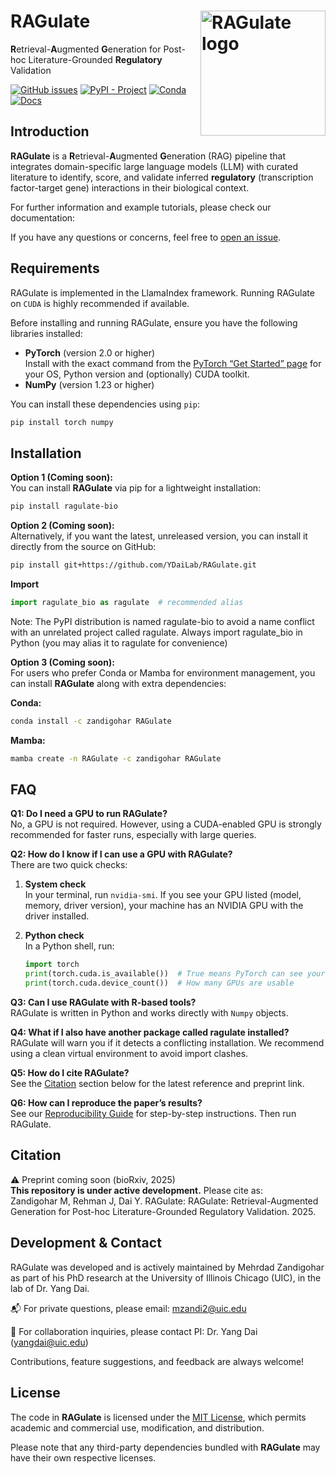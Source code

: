 # RAGulate<img src="assets/RAGulate_logo.png" alt="RAGulate logo" align="right" width="200" />
**R**etrieval-**A**ugmented **G**eneration for Post-hoc Literature-Grounded **Regulatory** Validation

[![GitHub issues](https://img.shields.io/github/issues/YDaiLab/RAGulate)](https://github.com/YDaiLab/RAGulate/issues)
[![PyPI - Project](https://img.shields.io/pypi/v/ragulate-bio)](https://pypi.org/project/ragulate-bio/)
[![Conda](https://img.shields.io/conda/v/zandigohar/RAGulate?label=conda)](https://anaconda.org/zandigohar/RAGulate)
[![Docs](https://img.shields.io/badge/docs-GitHub%20Pages-blue)](https://ydailab.github.io/RAGulate/)


## Introduction
**RAGulate** is a **R**etrieval-**A**ugmented **G**eneration (RAG) pipeline that integrates domain-specific large language models (LLM) with curated literature to identify, score, and validate inferred **regulatory** (transcription factor-target gene) interactions in their biological context.

For further information and example tutorials, please check our documentation:

If you have any questions or concerns, feel free to [open an issue](https://github.com/YDaiLab/RAGulate/issues).

## Requirements
RAGulate is implemented in the LlamaIndex framework. Running RAGulate on `CUDA` is highly recommended if available.


Before installing and running RAGulate, ensure you have the following libraries installed:
- **PyTorch** (version 2.0 or higher)  
  Install with the exact command from the [PyTorch “Get Started” page](https://pytorch.org/get-started/locally/) for your OS, Python version and (optionally) CUDA toolkit.
- **NumPy** (version 1.23 or higher)

You can install these dependencies using `pip`:

```bash
pip install torch numpy
```

## Installation

**Option 1 (Coming soon):**  
You can install **RAGulate** via pip for a lightweight installation:

```bash
pip install ragulate-bio
```

**Option 2 (Coming soon):**  
Alternatively, if you want the latest, unreleased version, you can install it directly from the source on GitHub:

```bash
pip install git+https://github.com/YDaiLab/RAGulate.git
```

**Import**

```python
import ragulate_bio as ragulate  # recommended alias
```

Note: The PyPI distribution is named ragulate-bio to avoid a name conflict with an unrelated project called ragulate.
Always import ragulate_bio in Python (you may alias it to ragulate for convenience)

**Option 3 (Coming soon):**  
For users who prefer Conda or Mamba for environment management, you can install **RAGulate** along with extra dependencies:

**Conda:**
```bash
conda install -c zandigohar RAGulate
```

**Mamba:**
```bash
mamba create -n RAGulate -c zandigohar RAGulate
```

## FAQ

**Q1: Do I need a GPU to run RAGulate?**  
No, a GPU is not required. However, using a CUDA-enabled GPU is strongly recommended for faster runs, especially with large queries.

**Q2: How do I know if I can use a GPU with RAGulate?**  
There are two quick checks:

1. **System check**  
   In your terminal, run `nvidia-smi`. If you see your GPU listed (model, memory, driver version), your machine has an NVIDIA GPU with the driver installed.

2. **Python check**  
   In a Python shell, run:
   ```python
   import torch
   print(torch.cuda.is_available())  # True means PyTorch can see your GPU
   print(torch.cuda.device_count())  # How many GPUs are usable
   ```

**Q3: Can I use RAGulate with R-based tools?**  
RAGulate is written in Python and works directly with `Numpy` objects. 

**Q4: What if I also have another package called ragulate installed?**
RAGulate will warn you if it detects a conflicting installation. We recommend using a clean virtual environment to avoid import clashes.

**Q5: How do I cite RAGulate?**  
See the [Citation](#citation) section below for the latest reference and preprint link.

**Q6: How can I reproduce the paper’s results?**  
See our [Reproducibility Guide](https://github.com/YDaiLab/RAGulate/blob/main/notebooks/XYZ.ipynb) for step-by-step instructions. Then run RAGulate.

## Citation

⚠️ Preprint coming soon (bioRxiv, 2025)  
**This repository is under active development.** Please cite as:  
Zandigohar M, Rehman J, Dai Y. RAGulate: RAGulate: Retrieval-Augmented Generation for Post-hoc Literature-Grounded Regulatory Validation. 2025.


## Development & Contact
RAGulate was developed and is actively maintained by Mehrdad Zandigohar as part of his PhD research at the University of Illinois Chicago (UIC), in the lab of Dr. Yang Dai.

📬 For private questions, please email: mzandi2@uic.edu

🤝 For collaboration inquiries, please contact PI: Dr. Yang Dai (yangdai@uic.edu)

Contributions, feature suggestions, and feedback are always welcome!

## License

The code in **RAGulate** is licensed under the [MIT License](https://opensource.org/licenses/MIT), which permits academic and commercial use, modification, and distribution. 

Please note that any third-party dependencies bundled with **RAGulate** may have their own respective licenses.


